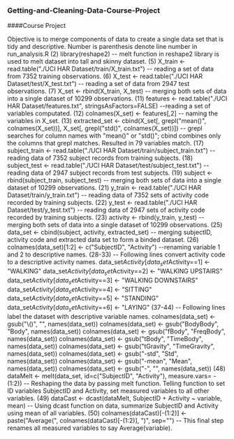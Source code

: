 ### Getting-and-Cleaning-Data-Course-Project
####Course Project

Objective is to merge components of data to create a single data set that is tidy and descriptive.
Number is parenthesis denote line number in run_analysis.R
(2) library(reshape2) -- melt function in reshape2 library is used to melt dataset into tall and skinny dataset.
(5) X_train <- read.table("./UCI HAR Dataset/train/X_train.txt") -- reading a set of data from 7352 training observations.
(6) X_test <- read.table("./UCI HAR Dataset/test/X_test.txt") -- reading a set of data from 2947 test observations.
(7) X_set <- rbind(X_train, X_test) -- merging both sets of data into a single dataset of 10299 observations.
(11) features <- read.table("./UCI HAR Dataset/features.txt", stringsAsFactors=FALSE) --reading a set of variables computated.
(12) colnames(X_set) <- features[,2] -- naming the variables in X_set. 
(13) extracted_set <- cbind(X_set[, grepl("mean()", colnames(X_set))], X_set[, grepl("std()", colnames(X_set))]) -- grepl searches for column names with "mean()" or "std()"; cbind combines only the columns that grepl matches. Resulted in 79 variables match.
(17) subject_train <- read.table("./UCI HAR Dataset/train/subject_train.txt") -- reading data of 7352 subject records from training subjects.
(18) subject_test <- read.table("./UCI HAR Dataset/test/subject_test.txt") -- reading data of 2947 subject records from test subjects.
(19) subject <- rbind(subject_train, subject_test) -- merging both sets of data into a single dataset of 10299 observations.
(21) y_train <- read.table("./UCI HAR Dataset/train/y_train.txt") -- reading data of 7352 sets of activity code recorded by training subjects.
(22) y_test <- read.table("./UCI HAR Dataset/test/y_test.txt") -- reading data of 2947 sets of activity code recorded by training subjects.
(23) activity <- rbind(y_train, y_test) -- merging both sets of data into a single dataset of 10299 observations.
(25) data_set <- cbind(subject, activity, extracted_set) -- merging subjectID, activity code and extracted data set to form a binded dataset.
(26) colnames(data_set)[1:2] <- c("SubjectID", "Activity") --renaming variable 1 and 2 to descriptive names.
(28-33) -- Following lines convert activity code to a descriptive activity names.
data_set$Activity[data_set$Activity==1] <- "WALKING"
data_set$Activity[data_set$Activity==2] <- "WALKING UPSTAIRS"
data_set$Activity[data_set$Activity==3] <- "WALKING DOWNSTAIRS"
data_set$Activity[data_set$Activity==4] <- "SITTING"
data_set$Activity[data_set$Activity==5] <- "STANDING"
data_set$Activity[data_set$Activity==6] <- "LAYING"
(37-44) -- Following lines label the dataset with descriptive variable names.
colnames(data_set) <- gsub("\\()", "", names(data_set))
colnames(data_set) <- gsub("BodyBody", "Body", names(data_set))
colnames(data_set) <- gsub("fBody", "FreqBody", names(data_set))
colnames(data_set) <- gsub("tBody", "TimeBody", names(data_set))
colnames(data_set) <- gsub("tGravity", "TimeGravity", names(data_set))
colnames(data_set) <- gsub("-std", "Std", names(data_set))
colnames(data_set) <- gsub("-mean", "Mean", names(data_set))
colnames(data_set) <- gsub("-", "", names(data_set))
(48) dataMelt <- melt(data_set, id=c("SubjectID", "Activity"), measure.vars= -(1:2)) -- Reshaping the data by passing melt function. Telling function to set ID variables SubjectID and Activity, set measured variables to all other variables. 
(49) dataCast <- dcast(dataMelt, SubjectID + Activity ~ variable, mean) -- Using dcast function on data, summarize SubjectID and Activity using mean of all variables.
(50) colnames(dataCast)[-(1:2)] <- paste("Average(", colnames(dataCast)[-(1:2)], ")", sep="") -- This final step renames all measured variables to say Average(variable).


